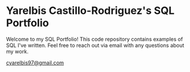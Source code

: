 # Yarelbis Castillo-Rodriguez's SQL Portfolio

Welcome to my SQL Portfolio! This code repository contains examples of SQL I've written. Feel free to reach out via email with any questions about my work.

cyarelbis97@gmail.com
